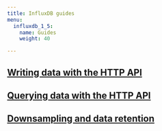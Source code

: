 ```yaml
---
title: InfluxDB guides
menu:
  influxdb_1_5:
    name: Guides
    weight: 40

---
```


## [Writing data with the HTTP API](/influxdb/v1.5/guides/writing_data/)

## [Querying data with the HTTP API](/influxdb/v1.5/guides/querying_data/)

## [Downsampling and data retention](/influxdb/v1.5/guides/downsampling_and_retention/)